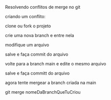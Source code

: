 Resolvendo conflitos de merge no git

criando um conflito:

clone ou fork o projeto

crie uma nova branch e entre nela

modifique um arquivo

salve e faça commit do arquivo

volte para a branch main e edite o mesmo arquivo

salve e faça committ do arquivo

agora tente mergear a branch criada na main

git merge nomeDaBranchQueTuCriou